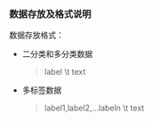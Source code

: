 ### 数据存放及格式说明

数据存放格式：

- 二分类和多分类数据

  >label  \t  text

- 多标签数据

  >label1,label2,...labeln   \t  text